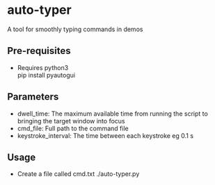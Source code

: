 # auto-typer
A tool for smoothly typing commands in demos

## Pre-requisites
* Requires python3<br>
pip install pyautogui

## Parameters
* dwell_time: The maximum available time from running the script to bringing the target window into focus
* cmd_file: Full path to the command file 
* keystroke_interval: The time between each keystroke eg 0.1 s 

## Usage
* Create a file called cmd.txt
./auto-typer.py
